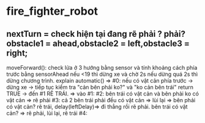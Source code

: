 # fire_fighter_robot
nextTurn = check hiện tại đang rẽ phải ? phải?
<space>obstacle1 = ahead,obstacle2 = left,obstacle3 = right;<space>
---
moveForward(): check lửa ở 3 hướng bằng sensor và tính khoảng cách phía trước bằng sensorAhead nếu <19 thì dừng xe và chờ 2s nếu dừng quá 2s thì dừng chương trình.
explain automatic() 
=> #0: nếu có vật cản phía trước -> dừng xe -> tiếp tục kiểm tra "cản bên phải ko?" và "ko cản bên trái" return TRUE -> đến #1 RẼ TRÁI.
=> vào #1: 
#2: bên trái có vật cản và bên phải ko có vật cản => rẽ phải
#3: cả 2 bên trái phải đều có vật cản => lùi lại => bên phải có vật cản? rẽ trái, delay(leftDelay)=> đi thẳng rồi rẽ phải.
bên trái có vật cản? => rẽ phải, lùi lại, rẽ trái
#4:

